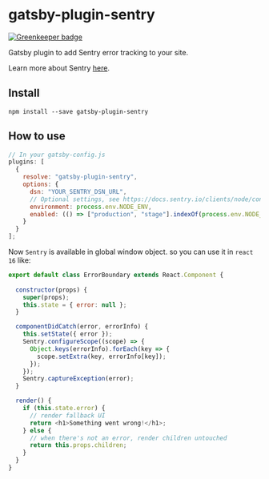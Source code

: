 # gatsby-plugin-sentry

[![Greenkeeper badge](https://badges.greenkeeper.io/octalmage/gatsby-plugin-sentry.svg)](https://greenkeeper.io/)

Gatsby plugin to add Sentry error tracking to your site.

Learn more about Sentry [here](https://sentry.io).

## Install

`npm install --save gatsby-plugin-sentry`

## How to use

```javascript
// In your gatsby-config.js
plugins: [
  {
    resolve: "gatsby-plugin-sentry",
    options: {
      dsn: "YOUR_SENTRY_DSN_URL",
      // Optional settings, see https://docs.sentry.io/clients/node/config/#optional-settings
      environment: process.env.NODE_ENV,
      enabled: (() => ["production", "stage"].indexOf(process.env.NODE_ENV) !== -1)()
    }
  }
];
```

Now `Sentry` is available in global window object. so you can use it in `react 16` like:

```javascript
export default class ErrorBoundary extends React.Component {
  
  constructor(props) {
    super(props);
    this.state = { error: null };
  }

  componentDidCatch(error, errorInfo) {
    this.setState({ error });
    Sentry.configureScope((scope) => {
      Object.keys(errorInfo).forEach(key => {
        scope.setExtra(key, errorInfo[key]);
      });
    });
    Sentry.captureException(error);
  }

  render() {
    if (this.state.error) {
      // render fallback UI
      return <h1>Something went wrong!</h1>;
    } else {
      // when there's not an error, render children untouched
      return this.props.children;
    }
  }
}
```
